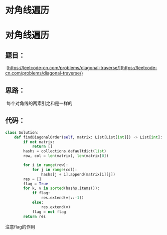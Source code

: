 # 对角线遍历



# 对角线遍历

## 题目：

​	 	[https://leetcode-cn.com/problems/diagonal-traverse/](https://leetcode-cn.com/problems/diagonal-traverse/)

## 思路：

​		每个对角线的两索引之和是一样的

## 代码：

  	

```python
class Solution:
    def findDiagonalOrder(self, matrix: List[List[int]]) -> List[int]:
        if not matrix: 
            return []
        hashs = collections.defaultdict(list)
        row, col = len(matrix), len(matrix[0])

        for i in range(row):
            for j in range(col):
                hashs[j + i].append(matrix[i][j])
        res = []
        flag = True
        for k, v in sorted(hashs.items()):
            if flag:
                res.extend(v[::-1])
            else:
                res.extend(v)
            flag = not flag
        return res
```

注意flag的作用
